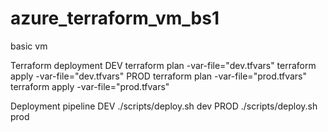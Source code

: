# azure_terraform_vm_bs1
basic vm

Terraform deployment
  DEV
    terraform plan -var-file="dev.tfvars" 
    terraform apply -var-file="dev.tfvars" 
  PROD
    terraform plan -var-file="prod.tfvars" 
    terraform apply -var-file="prod.tfvars" 

Deployment pipeline 
  DEV
    ./scripts/deploy.sh dev
  PROD
    ./scripts/deploy.sh prod
